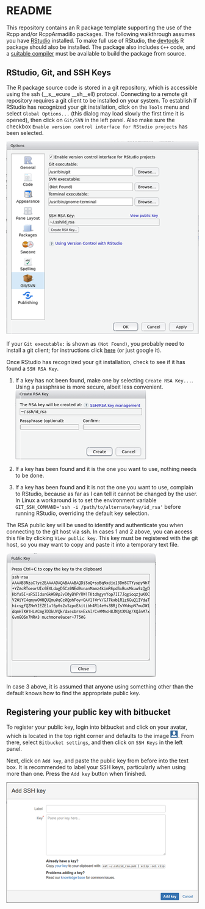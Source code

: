 # README #

This repository contains an R package template supporting the use of the Rcpp and/or RcppArmadillo packages. The following walkthrough assumes you have [RStudio](https://www.rstudio.com/) installed. To make full use of RStudio, the [devtools](https://cran.r-project.org/web/packages/devtools/index.html) R package should also be installed. The package also includes `C++` code, and a [suitable compiler](https://cran.r-project.org/doc/manuals/r-release/R-admin.html) must be available to build the package from source.

## RStudio, Git, and SSH Keys

The R package source code is stored in a git repository, which is accessible using the ssh (__s__ecure __sh__ell) protocol. Connecting to a remote git repository requires a git client to be installed on your system. To establish if RStudio has recognized your git installation, click on the `Tools` menu and select `Global Options...` (this dialog may load slowly the first time it is opened), then click on `Git/SVN` in the left panel. Also make sure the checkbox `Enable version control interface for RStudio projects` has been selected.

![RStudio global options](./readme/SSHKey.png)

If your `Git executable:` is shown as `(Not Found)`, you probably need to install a git client; for instructions click [here](https://www.atlassian.com/git/tutorials/install-git) (or just google it).

Once RStudio has recognized your git installation, check to see if it has found a `SSH RSA Key`. 

1. If a key has not been found, make one by selecting `Create RSA Key...`. Using a passphrase is more secure, albeit less convenient.  
![Create RSA Key](./readme/CreateRSAKey.png)

2. If a key has been found and it is the one you want to use, nothing needs to be done.
    
3. If a key has been found and it is not the one you want to use, complain to RStudio, because as far as I can tell it cannot be changed by the user. In Linux a workaround is to set the environment variable `GIT_SSH_COMMAND='ssh -i /path/to/alternate/key/id_rsa'` before running RStudio, overriding the default key selection.

The RSA public key will be used to identify and authenticate you when connecting to the git host via ssh. In cases 1 and 2 above, you can access this file by clicking `View public key`. This key must be registered with the git host, so you may want to copy and paste it into a temporary text file.

![RSA public key](./readme/PublicKey.png)

In case 3 above, it is assumed that anyone using something other than the default knows how to find the appropriate public key.

## Registering your public key with bitbucket

To register your public key, login into bitbucket and click on your avatar, which is located in the top right corner and defaults to the image ![Avatar](./readme/BitbucketAvatar.png). From there, select `Bitbucket settings`, and then click on `SSH Keys` in the left panel.

Next, click on `Add key`, and paste the public key from before into the text box. It is recommended to label your SSH keys, particularly when using more than one. Press the `Add key` button when finished.

![Bitbucket add key](./readme/BitbucketAddKey.png)